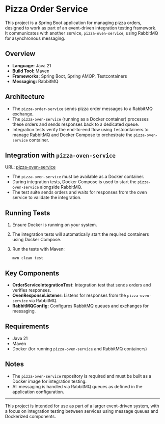 # Pizza Order Service

This project is a Spring Boot application for managing pizza orders, designed to work as part of an event-driven integration testing framework. It communicates with another service, `pizza-oven-service`, using RabbitMQ for asynchronous messaging.

## Overview

- **Language:** Java 21
- **Build Tool:** Maven
- **Frameworks:** Spring Boot, Spring AMQP, Testcontainers
- **Messaging:** RabbitMQ

## Architecture

- The `pizza-order-service` sends pizza order messages to a RabbitMQ exchange.
- The `pizza-oven-service` (running as a Docker container) processes these orders and sends responses back to a dedicated queue.
- Integration tests verify the end-to-end flow using Testcontainers to manage RabbitMQ and Docker Compose to orchestrate the `pizza-oven-service` container.

## Integration with `pizza-oven-service`

URL: [pizza-oven-service](https://github.com/KilianJimenez/pizza-oven-service)

- The `pizza-oven-service` must be available as a Docker container.
- During integration tests, Docker Compose is used to start the `pizza-oven-service` alongside RabbitMQ.
- The test suite sends orders and waits for responses from the oven service to validate the integration.

## Running Tests

1. Ensure Docker is running on your system.
2. The integration tests will automatically start the required containers using Docker Compose.
3. Run the tests with Maven:

   ```
   mvn clean test
   ```

## Key Components

- **OrderServiceIntegrationTest:** Integration test that sends orders and verifies responses.
- **OvenResponseListener:** Listens for responses from the `pizza-oven-service` via RabbitMQ.
- **RabbitMQConfig:** Configures RabbitMQ queues and exchanges for messaging.

## Requirements

- Java 21
- Maven
- Docker (for running `pizza-oven-service` and RabbitMQ containers)

## Notes

- The `pizza-oven-service` repository is required and must be built as a Docker image for integration testing.
- All messaging is handled via RabbitMQ queues as defined in the application configuration.

---

This project is intended for use as part of a larger event-driven system, with a focus on integration testing between services using message queues and Dockerized components.
